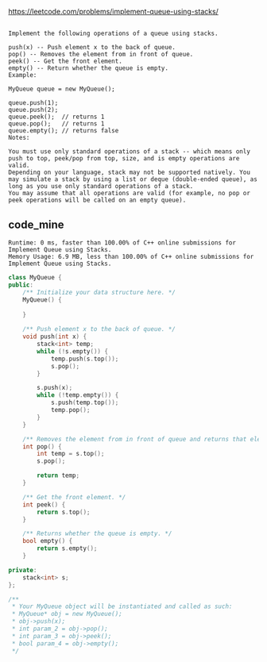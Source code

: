 

https://leetcode.com/problems/implement-queue-using-stacks/

## 
>
    Implement the following operations of a queue using stacks.
    
    push(x) -- Push element x to the back of queue.
    pop() -- Removes the element from in front of queue.
    peek() -- Get the front element.
    empty() -- Return whether the queue is empty.
    Example:
    
    MyQueue queue = new MyQueue();
    
    queue.push(1);
    queue.push(2);  
    queue.peek();  // returns 1
    queue.pop();   // returns 1
    queue.empty(); // returns false
    Notes:
    
    You must use only standard operations of a stack -- which means only push to top, peek/pop from top, size, and is empty operations are valid.
    Depending on your language, stack may not be supported natively. You may simulate a stack by using a list or deque (double-ended queue), as long as you use only standard operations of a stack.
    You may assume that all operations are valid (for example, no pop or peek operations will be called on an empty queue).


## code_mine
``` 
Runtime: 0 ms, faster than 100.00% of C++ online submissions for Implement Queue using Stacks.
Memory Usage: 6.9 MB, less than 100.00% of C++ online submissions for Implement Queue using Stacks.
```

``` cpp
class MyQueue {
public:
    /** Initialize your data structure here. */
    MyQueue() {
        
    }
    
    /** Push element x to the back of queue. */
    void push(int x) {
        stack<int> temp;
        while (!s.empty()) {
            temp.push(s.top());
            s.pop();
        }

        s.push(x);
        while (!temp.empty()) {
            s.push(temp.top());
            temp.pop();
        }
    }

    /** Removes the element from in front of queue and returns that element. */
    int pop() {
        int temp = s.top();
        s.pop();

        return temp;
    }

    /** Get the front element. */
    int peek() {
        return s.top();
    }

    /** Returns whether the queue is empty. */
    bool empty() {
        return s.empty();
    }

private:
    stack<int> s;
};

/**
 * Your MyQueue object will be instantiated and called as such:
 * MyQueue* obj = new MyQueue();
 * obj->push(x);
 * int param_2 = obj->pop();
 * int param_3 = obj->peek();
 * bool param_4 = obj->empty();
 */
```


